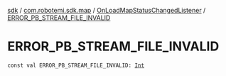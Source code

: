 [sdk](../../index.md) / [com.robotemi.sdk.map](../index.md) / [OnLoadMapStatusChangedListener](index.md) / [ERROR_PB_STREAM_FILE_INVALID](./-e-r-r-o-r_-p-b_-s-t-r-e-a-m_-f-i-l-e_-i-n-v-a-l-i-d.md)

# ERROR_PB_STREAM_FILE_INVALID

`const val ERROR_PB_STREAM_FILE_INVALID: `[`Int`](https://kotlinlang.org/api/latest/jvm/stdlib/kotlin/-int/index.html)